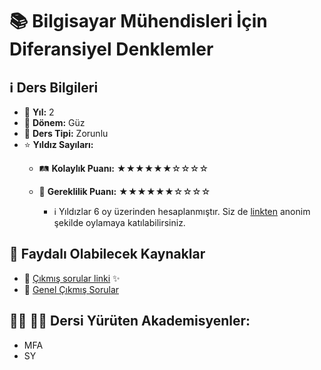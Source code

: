 # 📚 Bilgisayar Mühendisleri İçin Diferansiyel Denklemler

## ℹ️ Ders Bilgileri

- 📅 **Yıl:** 2
- 📆 **Dönem:** Güz
- 🏫 **Ders Tipi:** Zorunlu
- ⭐ **Yıldız Sayıları:**
  - 🛤️ **Kolaylık Puanı:** ★★★★★★☆☆☆☆
  - 🔑 **Gereklilik Puanı:** ★★★★★★☆☆☆☆

    - ℹ️ Yıldızlar 6 oy üzerinden hesaplanmıştır. Siz de [linkten](https://forms.gle/3njZjmhm215YCAxe6) anonim şekilde oylamaya katılabilirsiniz.

## 📖 Faydalı Olabilecek Kaynaklar

- 📄 [Çıkmış sorular linki](https://drive.google.com/drive/folders/1hNpNMVPmbuGqAzHEKXY3T5L38v5GkTXn?usp=drive_link) ✨
- 📄 [Genel Çıkmış Sorular](https://drive.google.com/drive/folders/1LI_Bo7kWqI2krHTw0noUFl9crfZSlrZh)

## 👨‍🏫 👩‍🏫 Dersi Yürüten Akademisyenler:
- MFA
- SY
